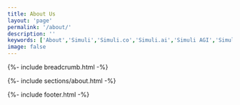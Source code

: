 ```yaml
---
title: About Us
layout: 'page'
permalink: '/about/'
description: ''
keywords: ['About','Simuli','Simuli.co','Simuli.ai','Simuli AGI','Simuli.com','Simuli Hardware','Hardware','Chips','Hardware Chips','Intelligent computing','Self Driving Hardware','Self Driving Chips','Self Driving Application','Energy efficient Chips','Artificial General Intelligence','Artificial Intelligence chips','Energy efficient Artificial Intelligence chips','Nueromorphic computing','Hypervectors','Hypervector','Hypervector computing','Hypervector chips','Intelligent semiconductors','Vertical Scaling chips','Memory efficient chips','Breakthrough semiconductors','Metaverse Chips','Metaverse semiconductors','Mining chips','low energy mining chips','Crypto chips','Crypto mining chips']
image: false
---
```



<!-- Start Breadcrumb  -->
{%- include breadcrumb.html -%}
<!-- End  Breadcrumb -->

<!-- Start About
		============================================= -->
{%- include sections/about.html -%}
<!-- End About -->

<!-- Start Feature
		============================================= -->
<!-- {%- include sections/feature3.html -%} -->
<!-- End Feature -->

<!-- Start Footer
	============================================= -->
{%- include footer.html -%}
<!-- End Footer-->
